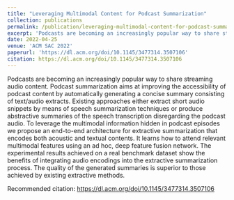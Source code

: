 ```yaml
---
title: "Leveraging Multimodal Content for Podcast Summarization"
collection: publications
permalink: /publication/leveraging-multimodal-content-for-podcast-summarization
excerpt: 'Podcasts are becoming an increasingly popular way to share streaming audio content. Podcast summarization aims at improving the accessibility of podcast content by automatically generating a concise summary consisting of text/audio extracts. Existing approaches either extract short audio snippets by means of speech summarization techniques or produce abstractive summaries of the speech transcription disregarding the podcast audio. To leverage the multimodal information hidden in podcast episodes we propose an end-to-end architecture for extractive summarization that encodes both acoustic and textual contents. It learns how to attend relevant multimodal features using an ad hoc, deep feature fusion network. The experimental results achieved on a real benchmark dataset show the benefits of integrating audio encodings into the extractive summarization process. The quality of the generated summaries is superior to those achieved by existing extractive methods.'
date: 2022-04-25
venue: 'ACM SAC 2022'
paperurl: 'https://dl.acm.org/doi/10.1145/3477314.3507106'
citation: https://dl.acm.org/doi/10.1145/3477314.3507106
---
```


Podcasts are becoming an increasingly popular way to share streaming audio content. Podcast summarization aims at improving the accessibility of podcast content by automatically generating a concise summary consisting of text/audio extracts. Existing approaches either extract short audio snippets by means of speech summarization techniques or produce abstractive summaries of the speech transcription disregarding the podcast audio. To leverage the multimodal information hidden in podcast episodes we propose an end-to-end architecture for extractive summarization that encodes both acoustic and textual contents. It learns how to attend relevant multimodal features using an ad hoc, deep feature fusion network. The experimental results achieved on a real benchmark dataset show the benefits of integrating audio encodings into the extractive summarization process. The quality of the generated summaries is superior to those achieved by existing extractive methods.

<!--[Download paper here](http://academicpages.github.io/files/paper1.pdf)-->

Recommended citation: https://dl.acm.org/doi/10.1145/3477314.3507106


